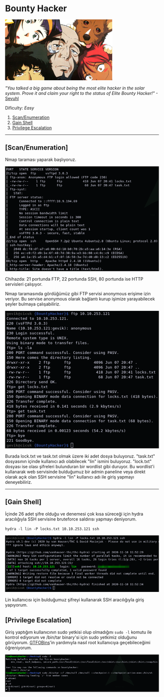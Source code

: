 # Bounty Hacker

[<img src=".Images/bounty.jpeg" height="199">](https://tryhackme.com/room/cowboyhacker)

*"You talked a big game about being the most elite hacker in the solar system. Prove it and claim your right to the status of Elite Bounty Hacker!"* -[Sevuhl](https://tryhackme.com/p/Sevuhl)

Dificulty: *Easy*

1. [Scan/Enumeration](#scan/enumeration)
2. [Gain Shell](#gain-shell)
3. [Privilege Escalation](#privilege-escalation)

******

## [Scan/Enumeration]

Nmap taraması yaparak başlıyoruz.

![bounty-1](.Images/bounty-1.png)

Chihazda: 21 portunda FTP, 22 portunda SSH, 80 portunda ise HTTP servisleri çalışıyor.

Nmap taramasında gördüğümüz gibi FTP servisi anonymous erişime izin veriyor. Bu servise anonymous olarak bağlantı kurup işimize yarayabilecek şeyler bulmaya çalışabiliriz.

![bounty-2](.Images/bounty-2.png)

Burada lock.txt ve task.txt olmak üzere iki adet dosya buluyoruz. "task.txt" dosyasının içinde kullanıcı adı olabilecek "lin" ismini buluyoruz. "lock.txt" dosyası ise olası şifreleri bulunduran bir wordlist gibi duruyor. Bu wordlist'i kullanarak web servisinde bulduğumuz bir admin paneline veya direkt olarak açık olan SSH servisine "lin" kullanıcı adı ile giriş yapmayı deneyebiliriz. 

******

## [Gain Shell]

İçinde 26 adet şifre olduğu ve denemesi çok kısa süreceği için hydra aracılığıyla SSH servisine bruteforce saldırısı yapmayı deniyorum.

`hydra -l lin -P locks.txt 10.10.253.121 ssh`

![bounty-3](.Images/bounty-3.png)

Lin kullanıcısı için bulduğumuz şifreyi kullanarak SSH aracılığıyla giriş yapıyorum.

## [Privilege Escalation]

Giriş yaptığım kullanıcının sudo yetkisi olup olmadığını `sudo -l` komutu ile kontrol ediyorum ve /bin/tar binary'si için sudo yetkimiz olduğunu görüyorum. [GTFOBins](https://gtfobins.github.io/gtfobins/tar/)'in yardımıyla nasıl root kullanıcıya geçebileceğimi öğreniyorum.

![bounty-4](.Images/bounty-4.png)
